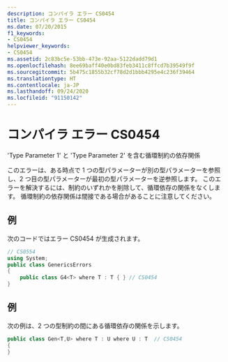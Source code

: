 ```yaml
---
description: コンパイラ エラー CS0454
title: コンパイラ エラー CS0454
ms.date: 07/20/2015
f1_keywords:
- CS0454
helpviewer_keywords:
- CS0454
ms.assetid: 2c83bc5e-53bb-473e-92aa-5122dadd79d1
ms.openlocfilehash: 8ee69baff40e0bd83feb3411c8ffcd7b39549f9f
ms.sourcegitcommit: 5b475c1855b32cf78d2d1bbb4295e4c236f39464
ms.translationtype: HT
ms.contentlocale: ja-JP
ms.lasthandoff: 09/24/2020
ms.locfileid: "91150142"
---
```

# <a name="compiler-error-cs0454"></a>コンパイラ エラー CS0454

'Type Parameter 1' と 'Type Parameter 2' を含む循環制約の依存関係  
  
 このエラーは、ある時点で 1 つの型パラメーターが別の型パラメーターを参照し、2 つ目の型パラメーターが最初の型パラメーターを逆参照します。 このエラーを解決するには、制約のいずれかを削除して、循環依存の関係をなくします。 循環制約の依存関係は間接である場合があることに注意してください。  
  
## <a name="example"></a>例  

 次のコードではエラー CS0454 が生成されます。  
  
```csharp  
// CS0554  
using System;  
public class GenericsErrors
{  
    public class G4<T> where T : T { } // CS0454  
}  
```  
  
## <a name="example"></a>例  

 次の例は、2 つの型制約の間にある循環依存の関係を示します。  
  
```csharp  
public class Gen<T,U> where T : U where U : T  // CS0454  
{  
}  
```
